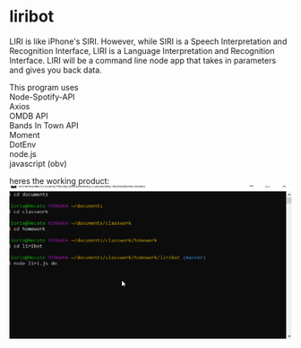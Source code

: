 # liribot

LIRI is like iPhone's SIRI. However, while SIRI is a Speech Interpretation and Recognition Interface, LIRI is a Language Interpretation and Recognition Interface. LIRI will be a command line node app that takes in parameters and gives you back data.

This program uses<br>
Node-Spotify-API<br>
Axios<br>
OMDB API<br>
Bands In Town API<br>
Moment<br>
DotEnv<br>
node.js<br>
javascript (obv)<br>

heres the working product:
<img src="workingliri.gif">
